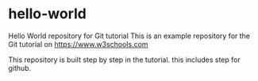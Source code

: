 # hello-world
Hello World repository for Git tutorial
This is an example repository for the Git tutorial on https://www.w3schools.com

This repository is built step by step in the tutorial.
this includes step for github.
